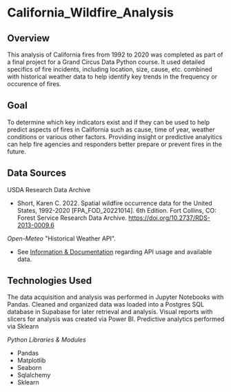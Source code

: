 # California_Wildfire_Analysis

## Overview
This analysis of California fires from 1992 to 2020 was completed as part of a final project for a Grand Circus Data Python course. It used detailed specifics of fire incidents, including location, size, cause, etc. combined with historical weather data to help identify key trends in the frequency or occurence of fires.

## Goal
To determine which key indicators exist and if they can be used to help predict aspects of fires in California such as cause, time of year, weather conditions or various other factors. Providing insight or predictive analyitics can help fire agencies and responders better prepare or prevent fires in the future.

## Data Sources
USDA Research Data Archive
- Short, Karen C. 2022. Spatial wildfire occurrence data for the United States, 1992-2020 [FPA_FOD_20221014]. 6th Edition. Fort Collins, CO: Forest Service Research Data Archive. https://doi.org/10.2737/RDS-2013-0009.6

*Open-Meteo* "Historical Weather API".
- See [Information & Documentation](https://open-meteo.com/en/docs) regarding API usage and available data.

## Technologies Used
The data acquisition and analysis was performed in Jupyter Notebooks with Pandas. Cleaned and organized data was loaded into a Postgres SQL database in Supabase for later retrieval and analysis. Visual reports with slicers for analysis was created via Power BI. Predictive analytics performed via Sklearn

*Python Libraries & Modules*
- Pandas
- Matplotlib
- Seaborn
- Sqlalchemy
- Sklearn
